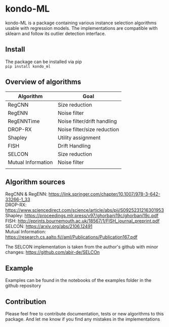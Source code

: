 # kondo-ML

kondo-ML is a package containing various instance selection algorithms
usable with regression models. The implementations are compatible with sklearn and follow
its outlier detection interface.

## Install

The package can be installed via pip <br>
`pip install kondo_ml`

## Overview of algorithms

| Algorithm          | Goal                        |
|--------------------|-----------------------------|
| RegCNN             | Size reduction              |
| RegENN             | Noise filter                |
| RegENNTime         | Noise filter/drift handling |
| DROP-RX            | Noise filter/size reduction |
| Shapley            | Utility assignment          |
| FISH               | Drift Handling              |
| SELCON             | Size reduction              |
| Mutual Information | Noise filter                |
|                    |                             |

## Algorithm sources
RegCNN & RegENN: https://link.springer.com/chapter/10.1007/978-3-642-33266-1_33  <br>
DROP-RX: https://www.sciencedirect.com/science/article/abs/pii/S0925231216301953 <br>
Shapley: https://proceedings.mlr.press/v97/ghorbani19c/ghorbani19c.pdf  <br>
FISH: http://eprints.bournemouth.ac.uk/18567/1/FISH_journal_preprint.pdf <br>
SELCON: https://arxiv.org/abs/2106.12491 <br>
Mutual Information: https://research.cs.aalto.fi//aml/Publications/Publication167.pdf <br>

The SELCON implementation is taken from the author's github with minor changes: https://github.com/abir-de/SELCOn

## Example

Examples can be found in the notebooks of the examples folder in the github repository


## Contribution

Please feel free to contribute documentation, tests or new algorithms to this package.
And let me know if you find any mistakes in the implementations